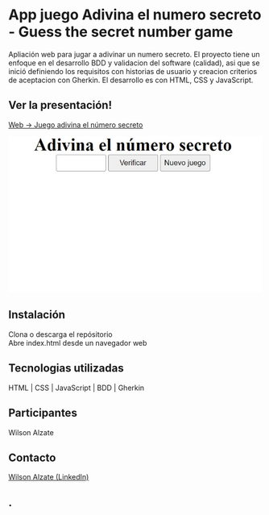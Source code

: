 # App juego Adivina el numero secreto - Guess the secret number game
Apliación web para jugar a adivinar un numero secreto.
El proyecto tiene un enfoque en el desarrollo BDD y validacion del software (calidad), asi que se inició definiendo los requisitos con historias de usuario y creacion criterios de aceptacion con Gherkin.
El desarrollo es con HTML, CSS y JavaScript.

## Ver la presentación!
[Web -> Juego adivina el número secreto](https://wilalz.github.io/App-juego-Adivina-el-numero-secreto/)

<!-- imagen -->
![app](https://github.com/Wilalz/App-juego-Adivina-el-numero-secreto/blob/4e8b84ca720cd0ed3098c10bc6951bcbb0f92835/Juego%20Adivina%20el%20numero.jpg)

## Instalación
Clona o descarga el repósitorio\
Abre index.html desde un navegador web

## Tecnologias utilizadas
HTML | CSS | JavaScript | BDD | Gherkin

## Participantes
Wilson Alzate

## Contacto
[Wilson Alzate (LinkedIn)](https://www.linkedin.com/in/wilson-alzate-pineda/)



## .
